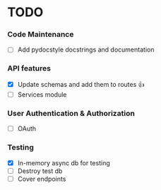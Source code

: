 # TODO

### Code Maintenance
- [ ] Add pydocstyle docstrings and documentation

### API features
- [x] Update schemas and add them to routes :+1:
- [ ] Services module

### User Authentication & Authorization
- [ ] OAuth

### Testing
- [x] In-memory async db for testing
- [ ] Destroy test db
- [ ] Cover endpoints
